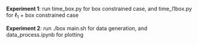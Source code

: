 **Experiment 1**: run time_box.py for box constrained case, and time_l1box.py for $\ell_1$ + box constrained case

**Experiment 2**: run ./box main.sh for data generation, and data_process.ipynb for plotting